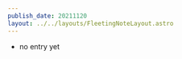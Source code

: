 ```yaml
---
publish_date: 20211120    
layout: ../../layouts/FleetingNoteLayout.astro
---
```

- no entry yet